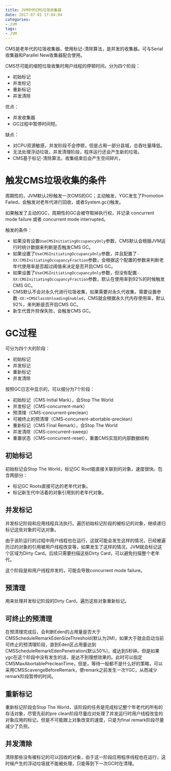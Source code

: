```yaml
---
title: JVM中的CMS垃圾收集器
date: 2017-07-01 17:04:04
categories: 
- JVM
tags:
- JVM
---
```


CMS是老年代的垃圾收集器，使用标记-清除算法，是并发的收集器。可与Serial收集器和Parallel New收集器配合使用。

<!--more-->

CMS尽可能的缩短垃圾收集时用户线程的停顿时间。分为四个阶段：

- 初始标记
- 并发标记
- 重新标记
- 并发清除

优点：

- 并发收集器
- GC过程中暂停时间短。

缺点：

- 对CPU资源敏感，并发阶段不会停顿，但是占用一部分县城，总吞吐量降低。
- 无法处理浮动垃圾，并发清理阶段，程序运行还会产生新的垃圾。
- CMS基于标记-清除算法，收集结束后会产生空间碎片。

# 触发CMS垃圾收集的条件

周期性的，JVM默认2秒触发一次CMS的GC；主动触发，YGC发生了Promotion Failed，会触发对老年代进行回收，或者System.gc()触发。

如果触发了主动的GC，周期性的GC会被夺取掉执行权，并记录 concurrent mode failure 或者 concurrent mode interrupted。

触发的条件：

- 如果没有设置`UseCMSInitiatingOccupancyOnly`参数，CMS默认会根据JVM运行时统计数据来判断是否触发CMS GC。
- 如果设置了`UseCMSInitiatingOccupancyOnly`参数，并且配置了`-XX:CMSInitiatingOccupancyFraction`参数，会根据这个配置的参数来判断老年代使用率是否超过阈值来决定是否开启CMS GC。
- 如果设置了`UseCMSInitiatingOccupancyOnly`参数，但没有配置`-XX:CMSInitiatingOccupancyFraction`参数，默认在使用率到92%的时候触发CMS GC。
- CMS默认不会对永久代进行垃圾收集，如果需要对永久代收集，需要设置参数`-XX:+CMSClassUnloadingEnabled`，CMS就会根据永久代内存使用率，默认92%，来判断是否开启CMS GC。
- 新生代晋升担保失败，会触发CMS GC。

# GC过程

可分为四个大的阶段：

- 初始标记
- 并发标记
- 重新标记
- 并发清除

按照GC日志中显示的，可以细分为7个阶段：

- 初始标记（CMS Initial Mark），会Stop The World
- 并发标记（CMS-concurrent-mark）
- 预清理（CMS-concurrent-preclean）
- 可被终止的预清理（CMS-concurrent-abortable-preclean）
- 重新标记（CMS Final Remark），会Stop The World
- 并发清除（CMS-concurrent-sweep）
- 重置状态（CMS-concurrent-reset），重置CMS实现的内部数据结构

## 初始标记

初始标记会Stop The World，标记GC Root能直接关联到的对象，速度很快。包含两部分：

- 标记GC Roots直接可达的老年代对象。
- 标记新生代中活着的对象引用到的老年代对象。

## 并发标记

并发标记阶段和应用线程兵法执行。遍历初始标记阶段的被标记的对象，继续递归标记这些对象的可达对象。

由于该阶运行的过程中用户线程也在运行，这就可能会发生这样的情况，已经被遍历过的对象的引用被用户线程改变等，如果发生了这样的情况，JVM就会标记这个区域为Dirty Card。后续只需要扫描这些Dirty Card，可以避免扫描整个老年代。

这个阶段是和用户线程并发的，可能会导致concurrent mode failure。

## 预清理

用来处理并发标记阶段的Dirty Card，遍历这些对象重新标记。

## 可终止的预清理

在预清理完成后，会判断Eden的占用量是否大于CMSScheduleRemarkEdenSizeThreshold(默认为2M)，如果大于就会启动当前可终止的预清理阶段，直到Eden区占用量达到CMSScheduleRemarkEdenPenetration(默认50%)，或达到5秒钟。但是如果ygc在这个阶段中没有发生的话，是达不到理想效果的。此时可以指定CMSMaxAbortablePrecleanTime，但是，等待一般都不是什么好的策略，可以采用CMSScavengeBeforeRemark，使remark之前发生一次YGC，从而减少remark阶段暂停的时间。

## 重新标记

重新标记阶段会Stop The World，该阶段的任务是完成标记整个年老代的所有的存活对象，尽管先前的pre clean阶段尽量应对处理了并发运行时用户线程改变的对象应用的标记，但是不可能跟上对象改变的速度，只是为final remark阶段尽量减少了负担。

## 并发清除

清除那些没有被标记的可以回收的对象，由于这一阶段应用程序线程也在运行，这时候产生的浮动垃圾就不能被处理，只能等到下一次GC时在清理。